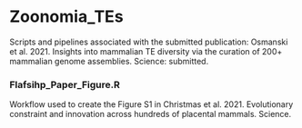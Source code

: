 # Zoonomia_TEs
Scripts and pipelines associated with the submitted publication: Osmanski et al. 2021. Insights into mammalian TE diversity via the curation of 200+ mammalian genome assemblies. Science: submitted. 


### Flafsihp_Paper_Figure.R
Workflow used to create the Figure S1 in Christmas et al. 2021. Evolutionary constraint and innovation across hundreds of placental mammals. Science. 
